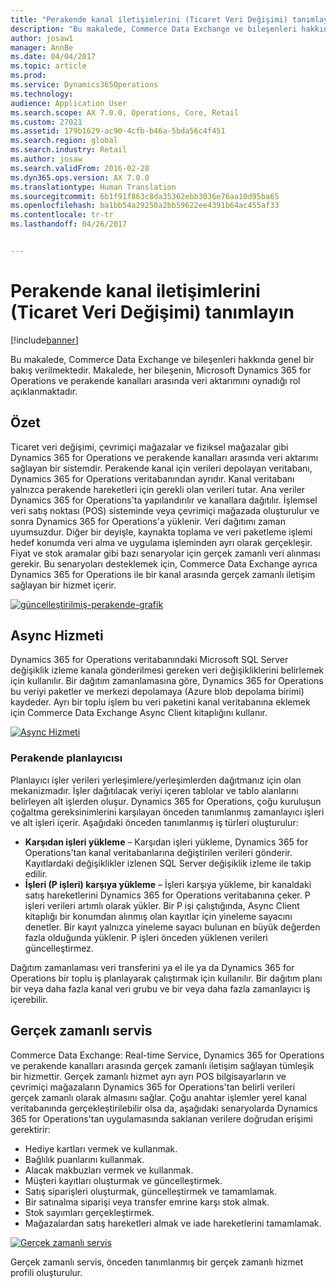 ```yaml
---
title: "Perakende kanal iletişimlerini (Ticaret Veri Değişimi) tanımlayın"
description: "Bu makalede, Commerce Data Exchange ve bileşenleri hakkında genel bir bakış verilmektedir. Makalede, her bileşenin, Microsoft Dynamics 365 for Operations ve perakende kanalları arasında veri aktarımını oynadığı rol açıklanmaktadır."
author: josaw1
manager: AnnBe
ms.date: 04/04/2017
ms.topic: article
ms.prod: 
ms.service: Dynamics365Operations
ms.technology: 
audience: Application User
ms.search.scope: AX 7.0.0, Operations, Core, Retail
ms.custom: 27021
ms.assetid: 179b1629-ac90-4cfb-b46a-5bda56c4f451
ms.search.region: global
ms.search.industry: Retail
ms.author: josaw
ms.search.validFrom: 2016-02-28
ms.dyn365.ops.version: AX 7.0.0
ms.translationtype: Human Translation
ms.sourcegitcommit: 6b1f91f863c8da35362ebb3036e76aa10d95ba65
ms.openlocfilehash: ba1bb54a29250a2bb59622ee4391b64ac455af33
ms.contentlocale: tr-tr
ms.lasthandoff: 04/26/2017


---
```


# <a name="define-retail-channel-communications-commerce-data-exchange"></a>Perakende kanal iletişimlerini (Ticaret Veri Değişimi) tanımlayın

[!include[banner](../includes/banner.md)]


Bu makalede, Commerce Data Exchange ve bileşenleri hakkında genel bir bakış verilmektedir. Makalede, her bileşenin, Microsoft Dynamics 365 for Operations ve perakende kanalları arasında veri aktarımını oynadığı rol açıklanmaktadır.

<a name="overview"></a>Özet
--------

Ticaret veri değişimi, çevrimiçi mağazalar ve fiziksel mağazalar gibi Dynamics 365 for Operations ve perakende kanalları arasında veri aktarımı sağlayan bir sistemdir. Perakende kanal için verileri depolayan veritabanı, Dynamics 365 for Operations veritabanından ayrıdır. Kanal veritabanı yalnızca perakende hareketleri için gerekli olan verileri tutar. Ana veriler Dynamics 365 for Operations'ta yapılandırılır ve kanallara dağıtılır. İşlemsel veri satış noktası (POS) sisteminde veya çevrimiçi mağazada oluşturulur ve sonra Dynamics 365 for Operations'a yüklenir. Veri dağıtımı zaman uyumsuzdur. Diğer bir deyişle, kaynakta toplama ve veri paketleme işlemi hedef konumda veri alma ve uygulama işleminden ayrı olarak gerçekleşir. Fiyat ve stok aramalar gibi bazı senaryolar için gerçek zamanlı veri alınması gerekir. Bu senaryoları desteklemek için, Commerce Data Exchange ayrıca Dynamics 365 for Operations ile bir kanal arasında gerçek zamanlı iletişim sağlayan bir hizmet içerir. 

[![güncelleştirilmiş-perakende-grafik](./media/updated-retail-graphic.png)](./media/updated-retail-graphic.png)  

## <a name="async-service"></a>Async Hizmeti
Dynamics 365 for Operations veritabanındaki Microsoft SQL Server değişiklik izleme kanala gönderilmesi gereken veri değişikliklerini belirlemek için kullanılır. Bir dağıtım zamanlamasına göre, Dynamics 365 for Operations bu veriyi paketler ve merkezi depolamaya (Azure blob depolama birimi) kaydeder. Ayrı bir toplu işlem bu veri paketini kanal veritabanına eklemek için Commerce Data Exchange Async Client kitaplığını kullanır. 

[![Async Hizmeti](./media/async-300x239.png)](./media/async.png)

### <a name="retail-scheduler"></a>Perakende planlayıcısı

Planlayıcı işler verileri yerleşimlere/yerleşimlerden dağıtmanız için olan mekanizmadır. İşler dağıtılacak veriyi içeren tablolar ve tablo alanlarını belirleyen alt işlerden oluşur. Dynamics 365 for Operations, çoğu kuruluşun çoğaltma gereksinimlerini karşılayan önceden tanımlanmış zamanlayıcı işleri ve alt işleri içerir. Aşağıdaki önceden tanımlanmış iş türleri oluşturulur:

-   **Karşıdan işleri yükleme** – Karşıdan işleri yükleme, Dynamics 365 for Operations'tan kanal veritabanlarına değiştirilen verileri gönderir. Kayıtlardaki değişiklikler izlenen SQL Server değişiklik izleme ile takip edilir.
-   **İşleri (P işleri) karşıya yükleme** – İşleri karşıya yükleme, bir kanaldaki satış hareketlerini Dynamics 365 for Operations veritabanına çeker. P işleri verileri artımlı olarak yükler. Bir P işi çalıştığında, Async Client kitaplığı bir konumdan alınmış olan kayıtlar için yineleme sayacını denetler. Bir kayıt yalnızca yineleme sayacı bulunan en büyük değerden fazla olduğunda yüklenir. P işleri önceden yüklenen verileri güncelleştirmez.

Dağıtım zamanlaması veri transferini ya el ile ya da Dynamics 365 for Operations bir toplu iş planlayarak çalıştırmak için kullanılır. Bir dağıtım planı bir veya daha fazla kanal veri grubu ve bir veya daha fazla zamanlayıcı iş içerebilir.

## <a name="realtime-service"></a>Gerçek zamanlı servis
Commerce Data Exchange: Real-time Service, Dynamics 365 for Operations ve perakende kanalları arasında gerçek zamanlı iletişim sağlayan tümleşik bir hizmettir. Gerçek zamanlı hizmet ayrı ayrı POS bilgisayarların ve çevrimiçi mağazaların Dynamics 365 for Operations'tan belirli verileri gerçek zamanlı olarak almasını sağlar. Çoğu anahtar işlemler yerel kanal veritabanında gerçekleştirilebilir olsa da, aşağıdaki senaryolarda Dynamics 365 for Operations'tan uygulamasında saklanan verilere doğrudan erişimi gerektirir:

-   Hediye kartları vermek ve kullanmak.
-   Bağlılık puanlarını kullanmak.
-   Alacak makbuzları vermek ve kullanmak.
-   Müşteri kayıtları oluşturmak ve güncelleştirmek.
-   Satış siparişleri oluşturmak, güncelleştirmek ve tamamlamak.
-   Bir satınalma siparişi veya transfer emrine karşı stok almak.
-   Stok sayımları gerçekleştirmek.
-   Mağazalardan satış hareketleri almak ve iade hareketlerini tamamlamak.

[![Gerçek zamanlı servis](./media/rts.png)](./media/rts.png) 

Gerçek zamanlı servis, önceden tanımlanmış bir gerçek zamanlı hizmet profili oluşturulur.




